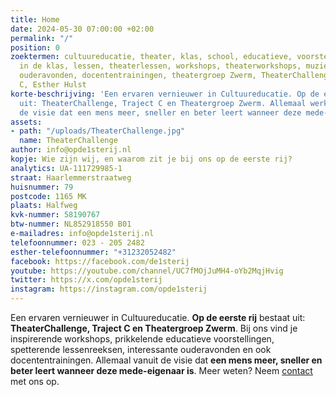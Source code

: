 ```yaml
---
title: Home
date: 2024-05-30 07:00:00 +02:00
permalink: "/"
position: 0
zoektermen: cultuureducatie, theater, klas, school, educatieve, voorstellingen, voorstelling
  in de klas, lessen, theaterlessen, workshops, theaterworkshops, muzieklessen, muziekeducatie,
  ouderavonden, docententrainingen, theatergroep Zwerm, TheaterChallenge, Traject
  C, Esther Hulst
korte-beschrijving: 'Een ervaren vernieuwer in Cultuureducatie. Op de eerste rij bestaat
  uit: TheaterChallenge, Traject C en Theatergroep Zwerm. Allemaal werkend vanuit
  de visie dat een mens meer, sneller en beter leert wanneer deze mede-eigenaar is.'
assets:
- path: "/uploads/TheaterChallenge.jpg"
  name: TheaterChallenge
author: info@opde1sterij.nl
kopje: Wie zijn wij, en waarom zit je bij ons op de eerste rij?
analytics: UA-111729985-1
straat: Haarlemmerstraatweg
huisnummer: 79
postcode: 1165 MK
plaats: Halfweg
kvk-nummer: 58190767
btw-nummer: NL852918550 B01
e-mailadres: info@opde1sterij.nl
telefoonnummer: 023 - 205 2482
esther-telefoonnummer: "+31232052482"
facebook: https://facebook.com/de1sterij
youtube: https://youtube.com/channel/UC7fMOjJuMH4-oYb2MqjHvig
twitter: https://x.com/opde1sterij
instagram: https://instagram.com/opde1sterij
---
```


Een ervaren vernieuwer in Cultuureducatie. **Op de eerste rij** bestaat uit: **TheaterChallenge, Traject C en Theatergroep Zwerm**. Bij ons vind je inspirerende workshops, prikkelende educatieve voorstellingen, spetterende lessenreeksen, interessante ouderavonden en ook docententrainingen. Allemaal vanuit de visie dat **een mens meer, sneller en beter leert wanneer deze mede-eigenaar is**. Meer weten? Neem [contact](https://www.opde1sterij.nl/contact/) met ons op.
